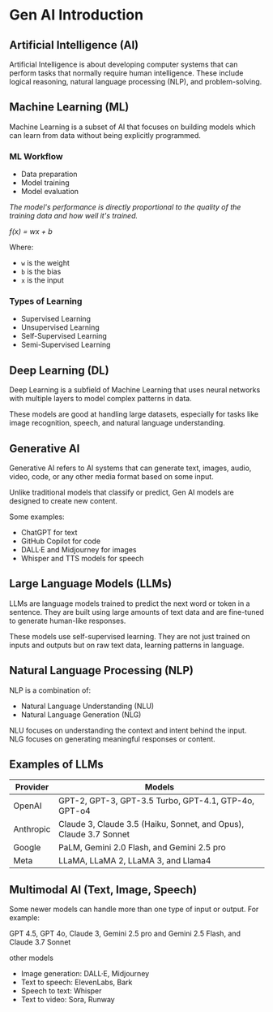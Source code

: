 # Gen AI Introduction

## Artificial Intelligence (AI)

Artificial Intelligence is about developing computer systems that can perform tasks that normally require human intelligence. These include logical reasoning, natural language processing (NLP), and problem-solving.

## Machine Learning (ML)

Machine Learning is a subset of AI that focuses on building models which can learn from data without being explicitly programmed.

### ML Workflow

- Data preparation
- Model training
- Model evaluation

*The model's performance is directly proportional to the quality of the training data and how well it's trained.*

*f(x) = wx + b*

Where:
- `w` is the weight
- `b` is the bias
- `x` is the input


### Types of Learning
- Supervised Learning
- Unsupervised Learning
- Self-Supervised Learning
- Semi-Supervised Learning

## Deep Learning (DL)

Deep Learning is a subfield of Machine Learning that uses neural networks with multiple layers to model complex patterns in data.

These models are good at handling large datasets, especially for tasks like image recognition, speech, and natural language understanding.

## Generative AI

Generative AI refers to AI systems that can generate text, images, audio, video, code, or any other media format based on some input.

Unlike traditional models that classify or predict, Gen AI models are designed to create new content.

Some examples:
- ChatGPT for text
- GitHub Copilot for code
- DALL·E and Midjourney for images
- Whisper and TTS models for speech

## Large Language Models (LLMs)

LLMs are language models trained to predict the next word or token in a sentence. They are built using large amounts of text data and are fine-tuned to generate human-like responses.

These models use self-supervised learning. They are not just trained on inputs and outputs but on raw text data, learning patterns in language.

## Natural Language Processing (NLP)

NLP is a combination of:
- Natural Language Understanding (NLU)
- Natural Language Generation (NLG)

NLU focuses on understanding the context and intent behind the input.  
NLG focuses on generating meaningful responses or content.

## Examples of LLMs

| Provider   | Models                          |
|------------|---------------------------------|
| OpenAI     | GPT-2, GPT-3, GPT-3.5 Turbo, GPT-4.1, GTP-4o, GPT-o4 |
| Anthropic  | Claude 3, Claude 3.5 (Haiku, Sonnet, and Opus), Claude 3.7 Sonnet           |
| Google     | PaLM, Gemini 2.0 Flash, and Gemini 2.5 pro |
| Meta       | LLaMA, LLaMA 2, LLaMA 3, and Llama4|

## Multimodal AI (Text, Image, Speech)

Some newer models can handle more than one type of input or output. For example:

GPT 4.5, GPT 4o, Claude 3, Gemini 2.5 pro and Gemini 2.5 Flash, and Claude 3.7 Sonnet

other models
- Image generation: DALL·E, Midjourney
- Text to speech: ElevenLabs, Bark
- Speech to text: Whisper
- Text to video: Sora, Runway